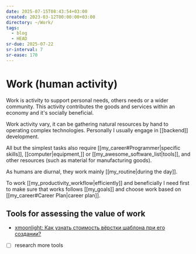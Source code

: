 ```yaml
---
date: 2025-07-15T08:43:54+03:00
created: 2023-03-12T00:00:00+03:00
directory: ~/Work/
tags:
  - blog
  - HEAD
sr-due: 2025-07-22
sr-interval: 7
sr-ease: 170
---
```


# Work (human activity)

Work is activity to support personal needs, others needs or a wider community. This activity contributes the goods and services within an economy and it's socially beneficial.

Work activity vary, it can be gathering natural resources by hand to operating complex technologies. Personally I usually engage in [[backend]] development.

All but the simplest tasks also require [[my_career#Programmer|specific skills]], [[computer|equipment,]] or [[my_awesome_software_list|tools]], and other resources (such as material for manufacturing goods).

As humans are diurnal, they work mainly [[my_routine|during the day]].

To work [[my_productivity_workflow|efficiently]] and beneficially I need first to make sure that works follows [[my_goals]] and choose work based on [[my_career#Career Plan|career plan]].

## Tools for assessing the value of work

- [xmoonlight: Как узнать стоимость вёрстки шаблона при его создании?](https://sitecoder.blogspot.com/2017/05/website-template-price-calculation.html)
- [ ] research more tools
